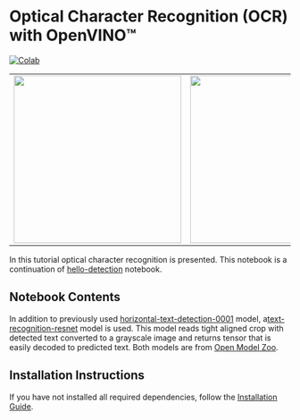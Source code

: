 # Optical Character Recognition (OCR) with OpenVINO™

[![Colab](https://colab.research.google.com/assets/colab-badge.svg)](https://colab.research.google.com/github/openvinotoolkit/openvino_notebooks/blob/main/notebooks/optical-character-recognition/optical-character-recognition.ipynb)

| | |
|---|---|
| <img src="https://user-images.githubusercontent.com/36741649/129315238-f1f4297e-83d0-4749-a66e-663ba4169099.jpg" width=300> | <img src="https://user-images.githubusercontent.com/36741649/129315292-a37266dc-dfb2-4749-bca5-2ac9c1e93d64.jpg" width=300> |

In this tutorial optical character recognition is presented. This notebook is a continuation of [hello-detection](../hello-detection) notebook.

## Notebook Contents

In addition to previously used [horizontal-text-detection-0001](https://docs.openvino.ai/2024/omz_models_model_horizontal_text_detection_0001.html) model, a[text-recognition-resnet](https://docs.openvino.ai/2024/omz_models_model_text_recognition_resnet_fc.html) model is used. This model reads tight aligned crop with detected text converted to a grayscale image and returns tensor that is easily decoded to predicted text. Both models are from [Open Model Zoo](https://github.com/openvinotoolkit/open_model_zoo/).

## Installation Instructions

If you have not installed all required dependencies, follow the [Installation Guide](../../README.md).